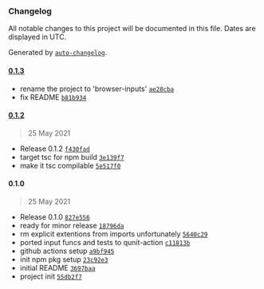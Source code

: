 ### Changelog

All notable changes to this project will be documented in this file. Dates are displayed in UTC.

Generated by [`auto-changelog`](https://github.com/CookPete/auto-changelog).

#### [0.1.3](https://github.com/izelnakri/browser-inputs/compare/0.1.2...0.1.3)

- rename the project to 'browser-inputs' [`ae28cba`](https://github.com/izelnakri/browser-inputs/commit/ae28cba3ca7ea63d80673f9dc4323dd0ee9537f3)
- fix README [`b81b934`](https://github.com/izelnakri/browser-inputs/commit/b81b934d030d3269ad610a7cd01b8e9cf2cc8752)

#### [0.1.2](https://github.com/izelnakri/browser-inputs/compare/0.1.0...0.1.2)

> 25 May 2021

- Release 0.1.2 [`f430fad`](https://github.com/izelnakri/browser-inputs/commit/f430fad9df46bd7179dedca98585950765c81606)
- target tsc for npm build [`3e139f7`](https://github.com/izelnakri/browser-inputs/commit/3e139f75397c1cde8181989f71c3a0a5b2a75eed)
- make it tsc compilable [`5e517f0`](https://github.com/izelnakri/browser-inputs/commit/5e517f0533799abc763979c0c51f73b7e0c6c553)

#### 0.1.0

> 25 May 2021

- Release 0.1.0 [`827e556`](https://github.com/izelnakri/browser-inputs/commit/827e556daadf1f3045b263333068aa90651501ca)
- ready for minor release [`18796da`](https://github.com/izelnakri/browser-inputs/commit/18796dafc2dd95d125beea644ecb2fccac0c9bac)
- rm explicit extentions from imports unfortunately [`5640c29`](https://github.com/izelnakri/browser-inputs/commit/5640c291c62bdca270a9115fc57fa76b87cdc421)
- ported input funcs and tests to qunit-action [`c11813b`](https://github.com/izelnakri/browser-inputs/commit/c11813b86b716ab9dfbf791ba9691dcaddc10071)
- github actions setup [`a9bf945`](https://github.com/izelnakri/browser-inputs/commit/a9bf945f1099ab02fc59db10578fa8ee5ebc3f8c)
- init npm pkg setup [`23c92e3`](https://github.com/izelnakri/browser-inputs/commit/23c92e3a41c1b8dac24555cd4bf2ec589f7bcc68)
- initial README [`3697baa`](https://github.com/izelnakri/browser-inputs/commit/3697baafee46f3ba0c304f2ba2fd6188d50f2799)
- project init [`55db2f7`](https://github.com/izelnakri/browser-inputs/commit/55db2f71cc495d0ba71590c87132b98273d8f76b)
